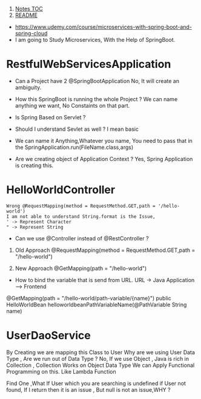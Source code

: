 1. [Notes TOC](/Notes/Notes%20TOC.md)
2. [README](/README.md)

- https://www.udemy.com/course/microservices-with-spring-boot-and-spring-cloud
- I am going to Study Microservices, With the Help of SpringBoot.

# RestfulWebServicesApplication
- Can a Project have 2 @SpringBootApplication
	No, It will create an ambiguity.

- How this SpringBoot is running the whole Project ?
	We can name anything we want, No Constaints on that part.

- Is Spring Based on Servlet ?
- Should I understand Sevlet as well ? I mean basic

- We can name it Anything,Whatever you name, 
	You need to pass that in the SpringApplication.run(FileName.class,args)
 
- Are we creating object of Application Context ?
	Yes, Spring Application is creating this.


# HelloWorldController
	Wrong @RequestMapping(method = RequestMethod.GET,path = '/hello-world')
	I am not able to understand String.format is the Issue,
	' -> Represent Character 
	" -> Represent String 
 
- Can we use @Controller instead of @RestController ?

1. Old Approach
	@RequestMapping(method = RequestMethod.GET,path = "/hello-world")
	
2. New Approach
	@GetMapping(path = "/hello-world")


- How to bind the variable that is send from URL.
	URL -> Java Application --> Frontend

@GetMapping(path = "/hello-world/path-variable/{name}")
public HelloWorldBean helloworldbeanPathVariableName(@PathVariable String name) 


# UserDaoService

By Creating we are mapping this Class to User
Why are we using User Data Type , Are we run out of Data Type ?
No, If we use Object , Java is rich in Collection , Collection Works on Object Data Type
We can Apply Functional Programming on this.
Like Lambda Function


Find One ,What If User which you are searching is undefined
if User not found, If I return then it is an issue , But null is not an issue,WHY ?
		